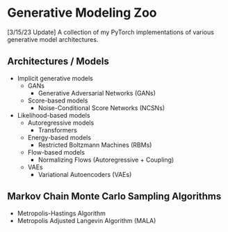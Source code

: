 # Generative Modeling Zoo

[3/15/23 Update] A collection of my PyTorch implementations of various generative model architectures.

## Architectures / Models

- Implicit generative models
    - GANs
        - Generative Adversarial Networks (GANs)
    - Score-based models
        - Noise-Conditional Score Networks (NCSNs)
- Likelihood-based models
    - Autoregressive models
        - Transformers
    - Energy-based models
        - Restricted Boltzmann Machines (RBMs)
    - Flow-based models
        - Normalizing Flows (Autoregressive + Coupling)
    - VAEs
        - Variational Autoencoders (VAEs)

## Markov Chain Monte Carlo Sampling Algorithms

- Metropolis-Hastings Algorithm
- Metropolis Adjusted Langevin Algorithm (MALA)
